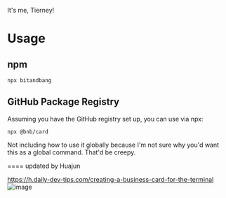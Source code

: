 It's me, Tierney!

# Usage

## npm
```
npx bitandbang
```

## GitHub Package Registry
Assuming you have the GitHub registry set up, you can use via npx:
```
npx @bnb/card
```

Not including how to use it globally because I'm not sure why you'd want this as a global command. That'd be creepy.



====
updated by Huajun

https://h.daily-dev-tips.com/creating-a-business-card-for-the-terminal
![image](https://user-images.githubusercontent.com/35971289/183707860-7025ddae-91b3-4abb-9634-b7ae67ab1834.png)
